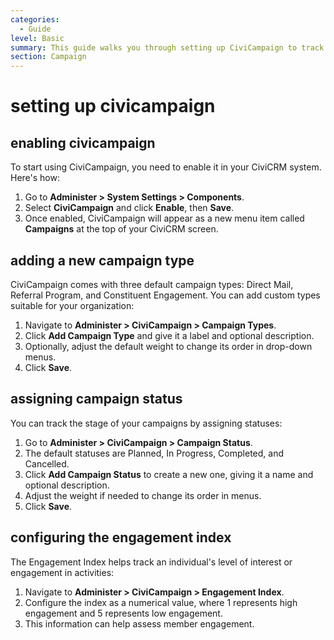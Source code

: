 ```yaml
---
categories:
  - Guide
level: Basic
summary: This guide walks you through setting up CiviCampaign to track activities like contributions, surveys, and mailings for campaigns or projects.
section: Campaign
---
```


# setting up civicampaign
## enabling civicampaign
To start using CiviCampaign, you need to enable it in your CiviCRM system. Here's how:

1. Go to **Administer > System Settings > Components**.
2. Select **CiviCampaign** and click **Enable**, then **Save**.
3. Once enabled, CiviCampaign will appear as a new menu item called **Campaigns** at the top of your CiviCRM screen.

## adding a new campaign type
CiviCampaign comes with three default campaign types: Direct Mail, Referral Program, and Constituent Engagement. You can add custom types suitable for your organization:

1. Navigate to **Administer > CiviCampaign > Campaign Types**.
2. Click **Add Campaign Type** and give it a label and optional description.
3. Optionally, adjust the default weight to change its order in drop-down menus.
4. Click **Save**.

## assigning campaign status
You can track the stage of your campaigns by assigning statuses:

1. Go to **Administer > CiviCampaign > Campaign Status**.
2. The default statuses are Planned, In Progress, Completed, and Cancelled.
3. Click **Add Campaign Status** to create a new one, giving it a name and optional description.
4. Adjust the weight if needed to change its order in menus.
5. Click **Save**.

## configuring the engagement index
The Engagement Index helps track an individual's level of interest or engagement in activities:

1. Navigate to **Administer > CiviCampaign > Engagement Index**.
2. Configure the index as a numerical value, where 1 represents high engagement and 5 represents low engagement.
3. This information can help assess member engagement.
